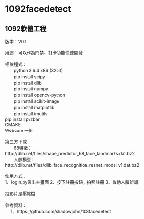 # 1092facedetect
<h2>1092軟體工程</h2>
版本：V0.1<br>
<br>
用途：可以作為門禁、打卡功能快速開發<br>
<br>
相依程式：<br>
　　python 3.6.4 x86 (32bit)<br>
　　pip install scipy<br>
　　pip install dlib<br>
　　pip install numpy<br>
　　pip install opencv-python<br>
　　pip install scikit-image<br>
　　pip install matplotlib<br>
　　pip install imutils<br>
  pip install pyzbar<br>
    CMAKE<br>
    Webcam 一組<br>
<br>
第三方下載：<br>
　　68特徵：http://dlib.net/files/shape_predictor_68_face_landmarks.dat.bz2<br>
　　人臉模型：http://dlib.net/files/dlib_face_recognition_resnet_model_v1.dat.bz2<br>
<br>
使用方式：<br>
    1、login.py帶出主畫面
    2、按下註冊按鈕，拍照註冊
    3、啟動人臉辨識
    
<br>
<br>
投影片是壓縮檔
<br>
<br>
參考資料：<br>
　  1、https://github.com/shadowjohn/108facedetect
